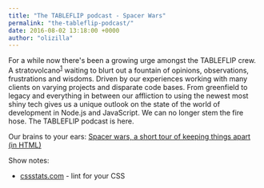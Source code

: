 ```yaml
---
title: "The TABLEFLIP podcast - Spacer Wars"
permalink: "the-tableflip-podcast/"
date: 2016-08-02 13:18:00 +0000
author: "olizilla"
---
```

For a while now there's been a growing urge amongst the TABLEFLIP crew. A stratovolcano<sup>[1](https://en.wikipedia.org/wiki/Stratovolcano)</sup> waiting to blurt out a fountain of opinions, observations, frustrations and wisdoms. Driven by our experiences working with many clients on varying projects and disparate code bases. From greenfield to legacy and everything in between our affliction to using the newest most shiny tech gives us a unique outlook on the state of the world of development in Node.js and JavaScript. We can no longer stem the fire hose. The TABLEFLIP podcast is here.

Our brains to your ears:
[Spacer wars, a short tour of keeping things apart (in HTML)](https://ucarecdn.com/4911ee95-5e90-4e42-a2d1-851700d9e109/TABLEFLIP_podcast_003.m4a)

Show notes:

* [cssstats.com](http://cssstats.com) - lint for your CSS
